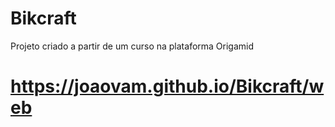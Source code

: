 # Bikcraft

Projeto criado a partir de um curso na plataforma Origamid

# https://joaovam.github.io/Bikcraft/web
